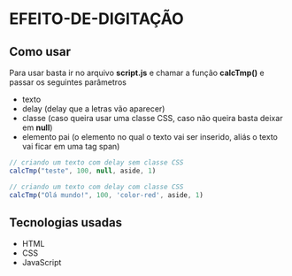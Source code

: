 # EFEITO-DE-DIGITAÇÃO

## Como usar

Para usar basta ir no arquivo **script.js** e chamar a função **calcTmp()** e passar os seguintes parâmetros

- texto
- delay (delay que a letras vão aparecer)
- classe (caso queira usar uma classe CSS, caso não queira basta deixar em **null**)
- elemento pai (o elemento no qual o texto vai ser inserido, aliás o texto vai ficar em uma tag span)

```js
// criando um texto com delay sem classe CSS
calcTmp("teste", 100, null, aside, 1)

// criando um texto com delay com classe CSS
calcTmp("Olá mundo!", 100, 'color-red', aside, 1)
```

## Tecnologias usadas

- HTML
- CSS
- JavaScript